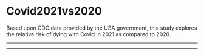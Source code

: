 # Covid2021vs2020
Based upon CDC data provided by the USA government, this study  explores the relative risk of dying with Covid in 2021 as compared to 2020.

<hr />


<hr />
